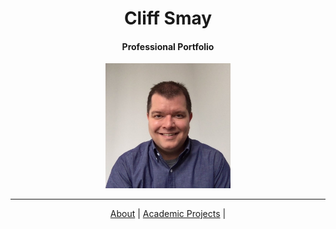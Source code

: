 <h1 align="center">Cliff Smay</h1>
<h4 align="center">Professional Portfolio</h4>
<p align="center">
  <img width="200" height="200" src="Me.jpg"> 
</p>
<hr>
<p align="center">
  <a href="https://cliffsmay.github.io/about.html">About</a> |
  <a href="#">Academic Projects</a> |
  
</p>




